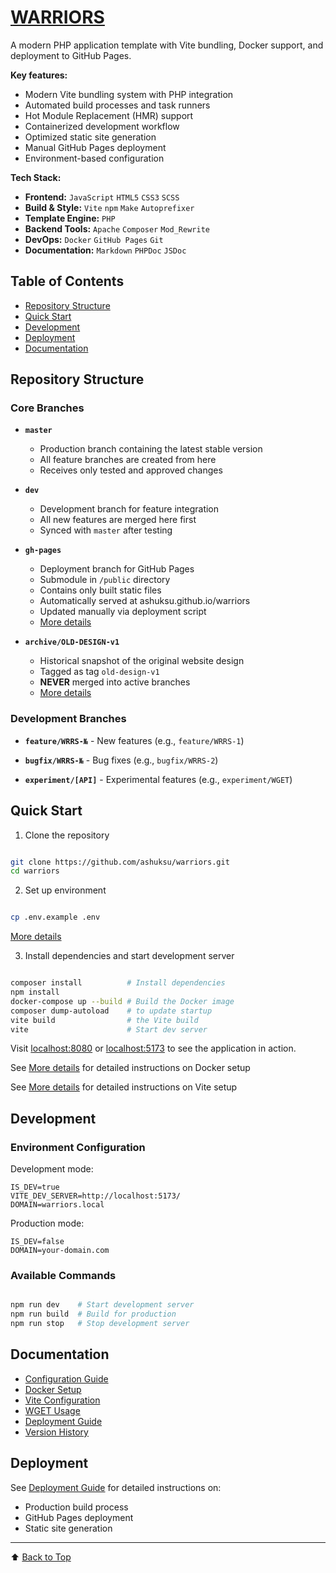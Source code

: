 # [WARRIORS](https://ashuksu.github.io/warriors)

A modern PHP application template with Vite bundling, Docker support, and deployment to GitHub Pages.

**Key features:**

- Modern Vite bundling system with PHP integration
- Automated build processes and task runners
- Hot Module Replacement (HMR) support
- Containerized development workflow
- Optimized static site generation
- Manual GitHub Pages deployment
- Environment-based configuration

**Tech Stack:**

* **Frontend:** `JavaScript` `HTML5` `CSS3` `SCSS`
* **Build & Style:** `Vite` `npm` `Make` `Autoprefixer`
* **Template Engine:** `PHP`
* **Backend Tools:** `Apache` `Composer` `Mod_Rewrite`
* **DevOps:** `Docker` `GitHub Pages` `Git`
* **Documentation:** `Markdown` `PHPDoc` `JSDoc`

## Table of Contents

* [Repository Structure](#repository-structure)
* [Quick Start](#quick-start)
* [Development](#development)
* [Deployment](#deployment)
* [Documentation](#documentation)

## Repository Structure

### Core Branches

* **`master`**
    - Production branch containing the latest stable version
    - All feature branches are created from here
    - Receives only tested and approved changes

* **`dev`**
    - Development branch for feature integration
    - All new features are merged here first
    - Synced with `master` after testing

* **`gh-pages`**
    - Deployment branch for GitHub Pages
    - Submodule in `/public` directory
    - Contains only built static files
    - Automatically served at ashuksu.github.io/warriors
    - Updated manually via deployment script
    - [More details](docs/deployment.md)

* **`archive/OLD-DESIGN-v1`**
    - Historical snapshot of the original website design
    - Tagged as tag `old-design-v1`
    - **NEVER** merged into active branches
    - [More details](docs/version-v1.md)

### Development Branches

* **`feature/WRRS-№`** - New features (e.g., `feature/WRRS-1`)

* **`bugfix/WRRS-№`** - Bug fixes (e.g., `bugfix/WRRS-2`)

* **`experiment/[API]`** - Experimental features (e.g., `experiment/WGET`)

## Quick Start

1. Clone the repository

```bash

git clone https://github.com/ashuksu/warriors.git
cd warriors
```

2. Set up environment

```bash

cp .env.example .env
```

[More details](docs/config.md#configuration-and-environment-variables)

3. Install dependencies and start development server

```bash

composer install          # Install dependencies
npm install
docker-compose up --build # Build the Docker image
composer dump-autoload    # to update startup
vite build                # the Vite build
vite                      # Start dev server
```

Visit [localhost:8080](http://localhost:8080) or [localhost:5173](http://localhost:5173) to see the application in
action.

See [More details](docker.md#installation) for detailed instructions on Docker setup

See [More details](Vite.md#installation) for detailed instructions on Vite setup

## Development

### Environment Configuration

Development mode:

```.env
IS_DEV=true
VITE_DEV_SERVER=http://localhost:5173/
DOMAIN=warriors.local
```

Production mode:

```.env
IS_DEV=false
DOMAIN=your-domain.com
```

### Available Commands

```bash

npm run dev    # Start development server
npm run build  # Build for production
npm run stop   # Stop development server
```

## Documentation

* [Configuration Guide](docs/config.md)
* [Docker Setup](docs/docker.md)
* [Vite Configuration](docs/vite.md)
* [WGET Usage](docs/wget.md)
* [Deployment Guide](docs/deployment.md)
* [Version History](docs/version-v1.md)

## Deployment

See [Deployment Guide](docs/deployment.md) for detailed instructions on:

- Production build process
- GitHub Pages deployment
- Static site generation

---

⬆️ [Back to Top](#warriors)
